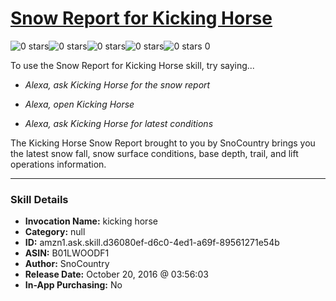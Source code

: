 # [Snow Report for Kicking Horse](http://alexa.amazon.com/#skills/amzn1.ask.skill.d36080ef-d6c0-4ed1-a69f-89561271e54b)
![0 stars](../../images/ic_star_border_black_18dp_1x.png)![0 stars](../../images/ic_star_border_black_18dp_1x.png)![0 stars](../../images/ic_star_border_black_18dp_1x.png)![0 stars](../../images/ic_star_border_black_18dp_1x.png)![0 stars](../../images/ic_star_border_black_18dp_1x.png) 0

To use the Snow Report for Kicking Horse skill, try saying...

* *Alexa, ask Kicking Horse for the snow report*

* *Alexa, open Kicking Horse*

* *Alexa, ask Kicking Horse for latest conditions*

The Kicking Horse Snow Report brought to you by SnoCountry brings you the latest snow fall, snow surface conditions,  base depth, trail, and lift operations information.

***

### Skill Details

* **Invocation Name:** kicking horse
* **Category:** null
* **ID:** amzn1.ask.skill.d36080ef-d6c0-4ed1-a69f-89561271e54b
* **ASIN:** B01LWOODF1
* **Author:** SnoCountry
* **Release Date:** October 20, 2016 @ 03:56:03
* **In-App Purchasing:** No
